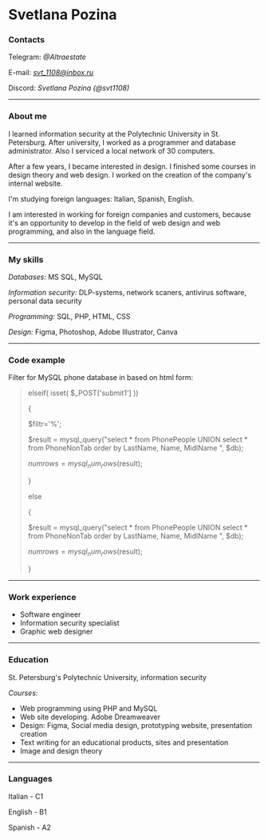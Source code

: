# Svetlana Pozina 
 ### **Contacts**

Telegram: *@Altraestate*

E-mail: *svt_1108@inbox.ru*

Discord: *Svetlana Pozina (@svt1108)*

___

### **About me**

I learned information security at the Polytechnic University in St. Petersburg. After university, I worked as a programmer and database administrator. Also I serviced a local network of 30 computers. 

After a few years, I became interested in design. I finished some courses in design theory and web design. I worked on the creation of the company's internal website. 

I'm studying foreign languages: Italian, Spanish, English. 

I am interested in working for foreign companies and customers, because it's an opportunity to develop in the field of web design and web programming, and also in the language field.

___

### **My skills**

*Databases:* MS SQL, MySQL

*Information security:* DLP-systems, network scaners, antivirus software, personal data security

*Programming:* SQL, PHP, HTML, CSS 

*Design:* Figma, Photoshop, Adobe Illustrator, Canva
___

### **Code example**

Filter for MySQL phone database in based on html form:

> elseif( isset( $_POST['submit1'] )) 
>
> {
>
> $filtr='%';
>
> $result = mysql_query("select * from PhonePeople UNION select * from PhoneNonTab order by LastName, Name, MidlName  ", $db);
>
> $numrows = mysql_num_rows($result);
>
> }
>
> else
>
> {
>
> $result = mysql_query("select * from PhonePeople UNION select * from PhoneNonTab order by LastName, Name, MidlName  ", $db);
>
>$numrows = mysql_num_rows($result);
>
>}

___

### **Work experience**

- Software engineer
- Information security specialist
- Graphic web designer

___
### **Education**
St. Petersburg's Polytechnic University, information security

*Courses:*

- Web programming using PHP and MySQL
- Web site developing. Adobe Dreamweaver
- Design: Figma, Social media design, prototyping website, presentation creation
- Text writing for an educational products, sites and presentation
- Image and design theory

___
### **Languages**
Italian - C1

English - B1

Spanish - A2